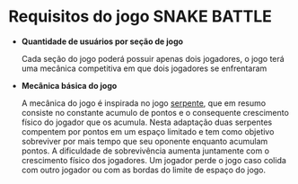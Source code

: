 # Requisitos do jogo SNAKE BATTLE

- **Quantidade de usuários por seção de jogo**

    Cada seção do jogo poderá possuir apenas dois jogadores, o jogo terá uma mecânica competitiva em que dois jogadores se enfrentaram

- **Mecânica básica do jogo**

    A mecânica do jogo é inspirada no jogo [serpente](https://pt.wikipedia.org/wiki/Serpente_(jogo_eletr%C3%B4nico)), que em resumo consiste no constante acumulo de pontos e o consequente crescimento físico do jogador que os acumula. Nesta adaptação duas serpentes compentem por pontos em um espaço limitado e tem como objetivo sobreviver por mais tempo que seu oponente enquanto acumulam pontos. A dificuldade de sobrevivência aumenta juntamente com o crescimento físico dos jogadores. Um jogador perde o jogo caso colida com outro jogador ou com as bordas do limite de espaço do jogo.